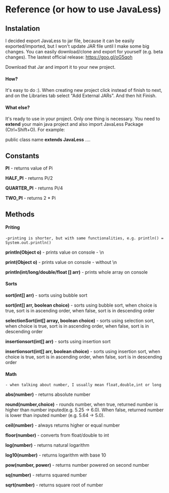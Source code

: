 # Reference (or how to use JavaLess)


## Instalation
I decided export JavaLess to jar file, because it can be easily exported/imported, but I won't update JAR file until I make some big changes. You can easily download/clone and export for yourself (e.g. beta changes).
The lastest official release: https://goo.gl/oG5qoh

Download that Jar and import it to your new project.
#### How?
It's easy to do :). When creating new project click instead of finish to next, and on the Libraries tab select "Add External JARs". And then hit Finish.

#### What else?
It's ready to use in your project. Only one thing is necessary. You need to **extend** your main java project and also import JavaLess Package (Ctrl+Shift+O).
For example: 

public class name **extends JavaLess** .... 

## Constants
**PI** - returns value of Pi

**HALF_PI** - returns Pi/2

**QUARTER_PI** - returns Pi/4

**TWO_PI** - returns 2 * Pi

## Methods

#### Priting
	-printing is shorter, but with same functionalities, e.g. println() = System.out.println()

**println(Object o)** - prints value on console - \n

**print(Object o)** - prints value on console - without \n

**println(int/long/double/float [] arr)** - prints whole array on console

#### Sorts
**sort(int[] arr)** - sorts using bubble sort

**sort(int[] arr, boolean choice)** - sorts using bubble sort, when choice is true, sort is in ascending order, when false, sort is in descending order

**selectionSort(int[] array, boolean choice)** - sorts using selection sort, when choice is true, sort is in ascending order, when false, sort is in descending order

**insertionsort(int[] arr)** - sorts using insertion sort

**insertionsort(int[] arr, boolean choice)** - sorts using insertion sort, when choice is true, sort is in ascending order, when false, sort is in descending order

#### Math
	- when talking about number, I usually mean float,double,int or long

**abs(number)** - returns absolute number

**round(number,choice)** - rounds number, when true, returned number is higher than number inputed(e.g. 5.25 -> 6.0). When false, returned number is lower than inputed number (e.g. 5.64 -> 5.0).

**ceil(number)** - always returns higher or equal number

**floor(number)** - converts from float/double to int

**log(number)** - returns natural logarithm 

**log10(number)** - returns logarithm with base 10

**pow(number, power)** - returns number powered on second number

**sq(number)** - returns squared number

**sqrt(number)** - returns square root of number